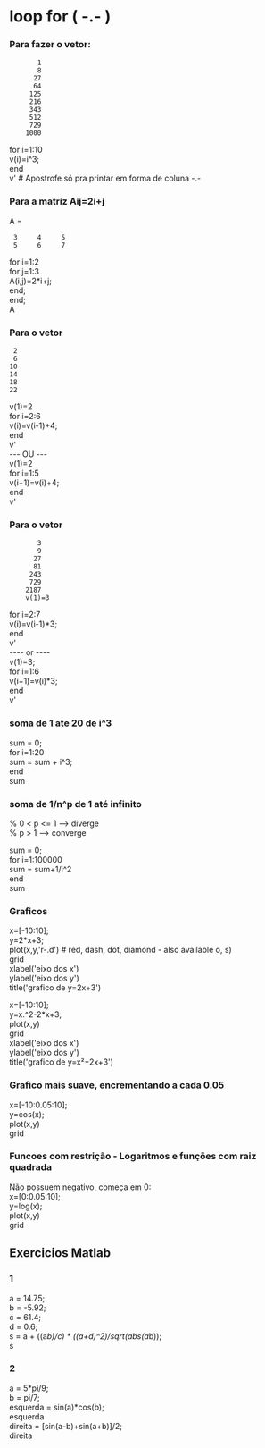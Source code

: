 # loop for ( -.- )

### Para fazer o vetor:  
           1
           8
          27
          64
         125
         216
         343
         512
         729
        1000

for i=1:10  
v(i)=i^3;  
 end  
 v'  # Apostrofe só pra printar em forma de coluna -.-

### Para a matriz Aij=2i+j
A =

     3     4     5
     5     6     7

for i=1:2  
for j=1:3  
A(i,j)=2*i+j;  
end;  
end;  
A
### Para o vetor 
     2
     6
    10
    14
    18
    22
    
v(1)=2  
for i=2:6  
v(i)=v(i-1)+4;  
end  
v'  
--- OU ---            
v(1)=2  
for i=1:5  
v(i+1)=v(i)+4;  
end  
v'   
### Para o vetor
           3
           9
          27
          81
         243
         729
        2187
        v(1)=3

for i=2:7  
v(i)=v(i-1)*3;  
end  
v'  
---- or ----  
v(1)=3;  
for i=1:6  
v(i+1)=v(i)*3;  
end  
v'  

### soma de 1 ate 20 de i^3
sum = 0;  
for i=1:20  
sum = sum + i^3;  
end  
sum  

### soma de 1/n^p de 1 até infinito
% 0 < p <= 1 --> diverge  
% p > 1 --> converge  
  
sum = 0;    
for i=1:100000  
sum = sum+1/i^2  
end    
sum    

### Graficos 
  
x=[-10:10];  
y=2*x+3;  
plot(x,y,'r-.d') # red, dash, dot, diamond - also available o, s)  
grid  
xlabel('eixo dos x')  
ylabel('eixo dos y')  
title('grafico de y=2x+3')  
  
x=[-10:10];  
y=x.^2-2*x+3;  
plot(x,y)  
grid  
xlabel('eixo dos x')  
ylabel('eixo dos y')  
title('grafico de y=x²+2x+3')  

### Grafico mais suave, encrementando a cada 0.05  
x=[-10:0.05:10];  
y=cos(x);  
plot(x,y)  
grid  
### Funcoes com restrição - Logaritmos e funções com raiz quadrada
Não possuem negativo, começa em 0:  
x=[0:0.05:10];  
y=log(x);  
plot(x,y)  
grid  

## Exercicios Matlab
### 1
a = 14.75;  
b = -5.92;  
c = 61.4;  
d = 0.6;  
s = a + ((a*b)/c) * ((a+d)^2)/sqrt(abs(a*b));  
s  
### 2 
a = 5*pi/9;  
b = pi/7;  
esquerda = sin(a)*cos(b);  
esquerda  
direita = [sin(a-b)+sin(a+b)]/2;  
direita  
